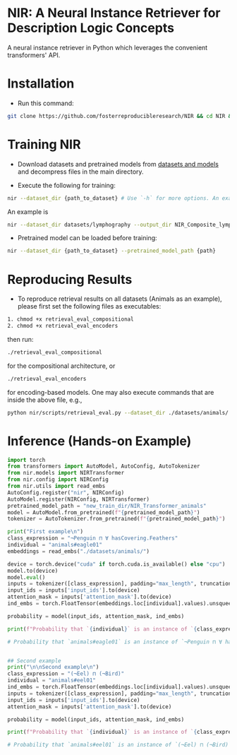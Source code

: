 # NIR: A Neural Instance Retriever for Description Logic Concepts
A neural instance retriever in Python which leverages the convenient transformers' API.

# Installation

- Run this command: 
```bash
git clone https://github.com/fosterreproducibleresearch/NIR && cd NIR && conda create -n nir python=3.12.9 --y && conda activate nir && pip install -e .
```

# Training NIR

- Download datasets and pretrained models from [datasets and models](https://figshare.com/s/0a144cb1ce88cfa046a3) and decompress files in the main directory.

- Execute the following for training:

```bash
nir --dataset_dir {path_to_dataset} # Use `-h` for more options. An example path is --dataset_dir ./datasets/animals
```

An example is

```bash
nir --dataset_dir datasets/lymphography --output_dir NIR_Composite_lymph --num_example 50 --epochs 400 --model composite --pma_model_path pma_pretrained/PMA_lymph/model.pt --use_pma True --batch_size 256 --num_workers 0
```

- Pretrained model can be loaded before training:
```bash
nir --dataset_dir {path_to_dataset} --pretrained_model_path {path}
```

# Reproducing Results

- To reproduce retrieval results on all datasets (Animals as an example), please first set the following files as executables:
```bash
1. chmod +x retrieval_eval_compositional
2. chmod +x retrieval_eval_encoders
```
then run:

```bash
./retrieval_eval_compositional
```
for the compositional architecture, or

```bash
./retrieval_eval_encoders
```
for encoding-based models.
One may also execute commands that are inside the above file, e.g.,
```bash
python nir/scripts/retrieval_eval.py --dataset_dir ./datasets/animals/ --model Transformer --output_dir Results/NIR_Transformer_Eval_animals --pretrained_model_path nir_pretrained_models/NIR_Transformer_animals/
```


# Inference (Hands-on Example)


```python
import torch
from transformers import AutoModel, AutoConfig, AutoTokenizer
from nir.models import NIRTransformer
from nir.config import NIRConfig
from nir.utils import read_embs
AutoConfig.register("nir", NIRConfig)
AutoModel.register(NIRConfig, NIRTransformer)
pretrained_model_path = "new_train_dir/NIR_Transformer_animals"
model = AutoModel.from_pretrained(f"{pretrained_model_path}")
tokenizer = AutoTokenizer.from_pretrained(f"{pretrained_model_path}")

print("First example\n")
class_expression = "¬Penguin ⊓ ∀ hasCovering.Feathers"
individual = "animals#eagle01"
embeddings = read_embs("./datasets/animals/")

device = torch.device("cuda" if torch.cuda.is_available() else "cpu")
model.to(device)
model.eval()
inputs = tokenizer([class_expression], padding="max_length", truncation=True, max_length=model.max_length, return_tensors='pt')
input_ids = inputs['input_ids'].to(device)
attention_mask = inputs['attention_mask'].to(device)
ind_embs = torch.FloatTensor(embeddings.loc[individual].values).unsqueeze(0).to(device)

probability = model(input_ids, attention_mask, ind_embs)

print(f"Probability that `{individual}` is an instance of `{class_expression}` is {probability}")

# Probability that `animals#eagle01` is an instance of `¬Penguin ⊓ ∀ hasCovering.Feathers` is 0.9999998807907104


## Second example
print("\n\nSecond example\n")
class_expression = "(¬Eel) ⊓ (¬Bird)"
individual = "animals#eel01"
ind_embs = torch.FloatTensor(embeddings.loc[individual].values).unsqueeze(0).to(device)
inputs = tokenizer([class_expression], padding="max_length", truncation=True, max_length=model.max_length, return_tensors='pt')
input_ids = inputs['input_ids'].to(device)
attention_mask = inputs['attention_mask'].to(device)

probability = model(input_ids, attention_mask, ind_embs)

print(f"Probability that `{individual}` is an instance of `{class_expression}` is {probability}")

# Probability that `animals#eel01` is an instance of `(¬Eel) ⊓ (¬Bird)` is 9.744724138727179e-07
```
